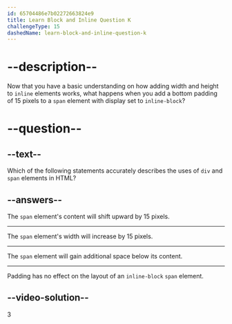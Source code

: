 ```yaml
---
id: 65704486e7b02272663824e9
title: Learn Block and Inline Question K
challengeType: 15
dashedName: learn-block-and-inline-question-k
---
```

# --description--

Now that you have a basic understanding on how adding width and height to `inline` elements works, what happens when you add a bottom padding of 15 pixels to a `span` element with display set to `inline-block`?

# --question--    

## --text--

Which of the following statements accurately describes the uses of `div` and `span` elements in HTML?

## --answers--

The `span` element's content will shift upward by 15 pixels.

---

The `span` element's width will increase by 15 pixels.

---

The `span` element will gain additional space below its content.

---

Padding has no effect on the layout of an `inline-block` `span` element.

## --video-solution--

3
